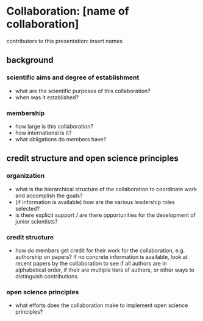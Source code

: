 # Collaboration: [name of collaboration] 
contributors to this presentation: insert names
## background 
### scientific aims and degree of establishment
- what are the scientific purposes of this collaboration?
- when was it established?
### membership
- how large is this collaboration?
- how international is it?
- what obligations do members have?
## credit structure and open science principles 
### organization
- what is the hierarchical structure of the collaboration to coordinate work and accomplish the goals?
- (if information is available) how are the various leadership roles selected?
- is there explicit support / are there opportunities for the development of junior scientists? 
### credit structure 
- how do members get credit for their work for the collaboration, e.g. authorship on papers? If no concrete information is available, look at recent papers by the collaboration to see if all authors are in alphabetical order, if their are multiple tiers of authors, or other ways to distinguish contributions. 
### open science principles
- what efforts does the collaboration make to implement open science principles?
